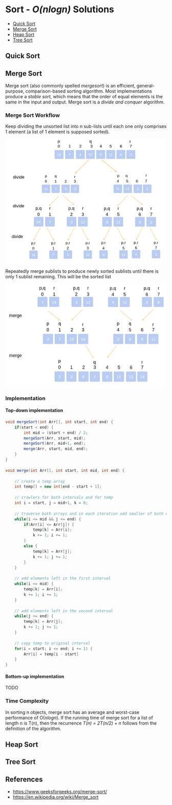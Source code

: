 # Sort - _O(nlogn)_ Solutions

<!-- MarkdownTOC -->

- [Quick Sort](#quick-sort)
- [Merge Sort](#merge-sort)
- [Heap Sort](#heap-sort)
- [Tree Sort](#tree-sort)

<!-- /MarkdownTOC -->

## Quick Sort

## Merge Sort

Merge sort (also commonly spelled _mergesort_) is an efficient, general-purpose, comparison-based sorting algorithm. Most implementations produce a _stable sort_, which means that the order of equal elements is the same in the input and output. Merge sort is a _divide and conquer_ algorithm.

### Merge Sort Workflow

Keep dividing the unsorted list into n sub-lists until each one only comprises 1 element (a list of 1 element is supposed sorted).

![Merge sort divide](../../images/merge-sort-divide.png)

Repeatedly merge sublists to produce newly sorted sublists until there is only 1 sublist remaining. This will be the sorted list

![Merge sort conquer](../../images/merge-sort-conquer.png)

### Implementation

#### Top-down implementation

```java
void mergeSort(int Arr[], int start, int end) {
    if(start < end) {
        int mid = (start + end) / 2;
        mergeSort(Arr, start, mid);
        mergeSort(Arr, mid+1, end);
        merge(Arr, start, mid, end);
    }
}

void merge(int Arr[], int start, int mid, int end) {

    // create a temp array
    int temp[] = new int[end - start + 1];

    // crawlers for both intervals and for temp
    int i = start, j = mid+1, k = 0;

    // traverse both arrays and in each iteration add smaller of both elements in temp
    while(i <= mid && j <= end) {
        if(Arr[i] <= Arr[j]) {
            temp[k] = Arr[i];
            k += 1; i += 1;
        }
        else {
            temp[k] = Arr[j];
            k += 1; j += 1;
        }
    }

    // add elements left in the first interval
    while(i <= mid) {
        temp[k] = Arr[i];
        k += 1; i += 1;
    }

    // add elements left in the second interval
    while(j <= end) {
        temp[k] = Arr[j];
        k += 1; j += 1;
    }

    // copy temp to original interval
    for(i = start; i <= end; i += 1) {
        Arr[i] = temp[i - start]
    }
}
```

#### Bottom-up implementation

TODO

### Time Complexity

In sorting n objects, merge sort has an average and worst-case performance of O(_nlogn_). If the running time of merge sort for a list of length n is T(n), then the recurrence _T(n) = 2T(n/2) + n_ follows from the definition of the algorithm.

## Heap Sort

## Tree Sort

## References

- <https://www.geeksforgeeks.org/merge-sort/>
- <https://en.wikipedia.org/wiki/Merge_sort>

